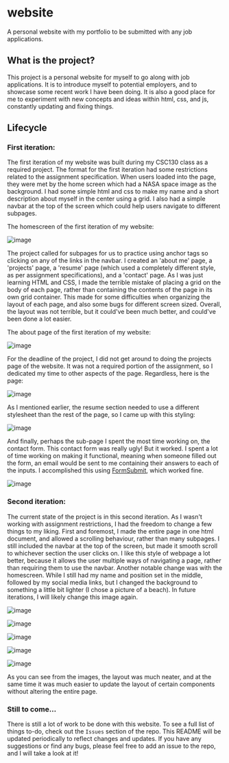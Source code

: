 # website
A personal website with my portfolio to be submitted with any job applications.

## What is the project?
This project is a personal website for myself to go along with job applications. It is to introduce myself to potential employers, and to showcase some recent work I have been doing. It is also a good place for me to experiment with new concepts and ideas within html, css, and js, constantly updating and fixing things.

## Lifecycle
### First iteration:
The first iteration of my website was built during my CSC130 class as a required project. The format for the first iteration had some restrictions related to the assignment specification. When users loaded into the page, they were met by the home screen which had a NASA space image as the background. I had some simple html and css to make my name and a short description about myself in the center using a grid. I also had a simple navbar at the top of the screen which could help users navigate to different subpages.

The homescreen of the first iteration of my website:

![image](https://user-images.githubusercontent.com/65568579/158476508-d4ded6d0-1e54-4cc6-a22e-bb3e8d8732ba.png)

The project called for subpages for us to practice using anchor tags so clicking on any of the links in the navbar. I created an 'about me' page, a 'projects' page, a 'resume' page (which used a completely different style, as per assignment specifications), and a 'contact' page. As I was just learning HTML and CSS, I made the terrible mistake of placing a grid on the body of each page, rather than containing the contents of the page in its own grid container. This made for some difficulties when organizing the layout of each page, and also some bugs for different screen sized. Overall, the layout was not terrible, but it could've been much better, and could've been done a lot easier.

The about page of the first iteration of my website:

![image](https://user-images.githubusercontent.com/65568579/158477396-3acab76f-5eee-466f-8c9e-088b53068b7a.png)

For the deadline of the project, I did not get around to doing the projects page of the website. It was not a required portion of the assignment, so I dedicated my time to other aspects of the page. Regardless, here is the page:

![image](https://user-images.githubusercontent.com/65568579/158477562-b73bfe37-e4ff-4600-8cc2-a01c5463354b.png)

As I mentioned earlier, the resume section needed to use a different stylesheet than the rest of the page, so I came up with this styling:

![image](https://user-images.githubusercontent.com/65568579/158477664-bc696b8d-de2f-4cee-956d-9225fd13561b.png)

And finally, perhaps the sub-page I spent the most time working on, the contact form. This contact form was really ugly! But it worked. I spent a lot of time working on making it functional, meaning when someone filled out the form, an email would be sent to me containing their answers to each of the inputs. I accomplished this using <a href="https://formsubmit.co">FormSubmit</a>, which worked fine. 

![image](https://user-images.githubusercontent.com/65568579/158478085-c4f6c700-a3f0-45bc-a291-d821139fb9aa.png)


### Second iteration:
The current state of the project is in this second iteration. As I wasn't working with assignment restrictions, I had the freedom to change a few things to my liking. First and foremost, I made the entire page in one html document, and allowed a scrolling behaviour, rather than many subpages. I still included the navbar at the top of the screen, but made it smooth scroll to whichever section the user clicks on. I like this style of webpage a lot better, because it allows the user multiple ways of navigating a page, rather than requiring them to use the navbar. Another notable change was with the homescreen. While I still had my name and position set in the middle, followed by my social media links, but I changed the background to something a little bit lighter (I chose a picture of a beach). In future iterations, I will likely change this image again.

![image](https://user-images.githubusercontent.com/65568579/158486882-aaaaeaad-b233-46ab-9db2-8213c2cc6d43.png)

![image](https://user-images.githubusercontent.com/65568579/158486943-5d8f2a31-c234-49c3-9f57-a556f31418b4.png)

![image](https://user-images.githubusercontent.com/65568579/158486993-4db81a61-9d4c-4022-a6c4-857c0ecc1a96.png)

![image](https://user-images.githubusercontent.com/65568579/158487051-acad387e-7707-4da4-81d6-414abb76622b.png)

![image](https://user-images.githubusercontent.com/65568579/158487083-a9dc0e12-53e7-4350-9277-84014885b830.png)

As you can see from the images, the layout was much neater, and at the same time it was much easier to update the layout of certain components without altering the entire page.


### Still to come...
There is still a lot of work to be done with this website. To see a full list of things to-do, check out the `Issues` section of the repo. This README will be updated periodically to reflect changes and updates.
If you have any suggestions or find any bugs, please feel free to add an issue to the repo, and I will take a look at it!
